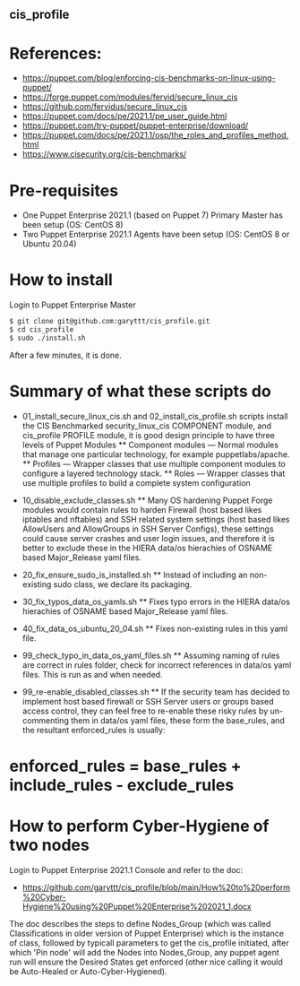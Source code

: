 ## cis_profile

# References:
* https://puppet.com/blog/enforcing-cis-benchmarks-on-linux-using-puppet/
* https://forge.puppet.com/modules/fervid/secure_linux_cis
* https://github.com/fervidus/secure_linux_cis
* https://puppet.com/docs/pe/2021.1/pe_user_guide.html
* https://puppet.com/try-puppet/puppet-enterprise/download/
* https://puppet.com/docs/pe/2021.1/osp/the_roles_and_profiles_method.html
* https://www.cisecurity.org/cis-benchmarks/

# Pre-requisites
* One Puppet Enterprise 2021.1 (based on Puppet 7) Primary Master has been setup (OS: CentOS 8)
* Two Puppet Enterprise 2021.1 Agents have been setup (OS: CentOS 8 or Ubuntu 20.04)

# How to install
Login to Puppet Enterprise Master
```bash
$ git clone git@github.com:garyttt/cis_profile.git
$ cd cis_profile
$ sudo ./install.sh
```
After a few minutes, it is done.

# Summary of what these scripts do

* 01_install_secure_linux_cis.sh and 02_install_cis_profile.sh scripts install the CIS Benchmarked security_linux_cis COMPONENT module, and cis_profile PROFILE module, it is good design principle to have three levels of Puppet Modules
** Component modules — Normal modules that manage one particular technology, for example puppetlabs/apache.
** Profiles — Wrapper classes that use multiple component modules to configure a layered technology stack.
** Roles — Wrapper classes that use multiple profiles to build a complete system configuration

* 10_disable_exclude_classes.sh
** Many OS hardening Puppet Forge modules would contain rules to harden Firewall (host based likes iptables and nftables) and SSH related system settings (host based likes AllowUsers and AllowGroups in SSH Server Configs), these settings could cause server crashes and user login issues, and therefore it is better to exclude these in the HIERA data/os hierachies of OSNAME based Major_Release yaml files.

* 20_fix_ensure_sudo_is_installed.sh
** Instead of including an non-existing sudo class, we declare its packaging.

* 30_fix_typos_data_os_yamls.sh
** Fixes typo errors in the HIERA data/os hierachies of OSNAME based Major_Release yaml files.

* 40_fix_data_os_ubuntu_20_04.sh
** Fixes non-existing rules in this yaml file.

* 99_check_typo_in_data_os_yaml_files.sh
** Assuming naming of rules are correct in rules folder, check for incorrect references in data/os yaml files. This is run as and when needed.

* 99_re-enable_disabled_classes.sh
** If the security team has decided to implement host based firewall or SSH Server users or groups based access control, they can feel free to re-enable these risky rules by un-commenting them in data/os yaml files, these form the base_rules, and the resultant enforced_rules is usually:

# enforced_rules = base_rules + include_rules - exclude_rules

# How to perform Cyber-Hygiene of two nodes

Login to Puppet Enterprise 2021.1 Console and refer to the doc:
* https://github.com/garyttt/cis_profile/blob/main/How%20to%20perform%20Cyber-Hygiene%20using%20Puppet%20Enterprise%202021_1.docx

The doc describes the steps to define Nodes_Group (which was called Classifications in older version of Puppet Enterprise) which is the instance of class, followed by typicall parameters to get the cis_profile initiated, after which 'Pin node' will add the Nodes into Nodes_Group, any puppet agent run will ensure the Desired States get enforced (other nice calling it would be Auto-Healed or Auto-Cyber-Hygiened).
